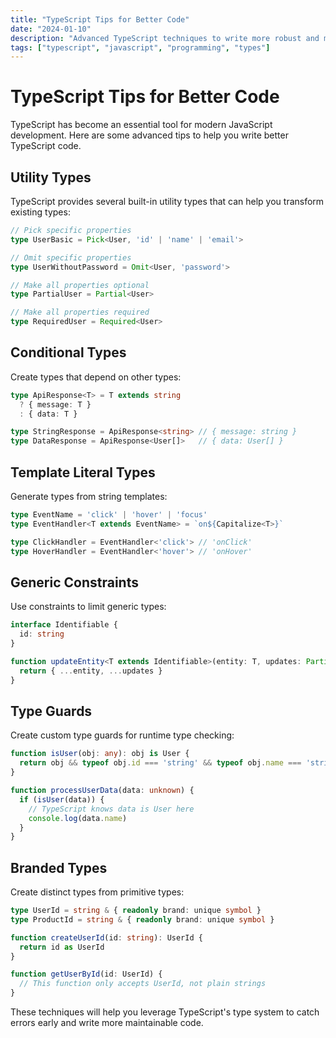 ```yaml
---
title: "TypeScript Tips for Better Code"
date: "2024-01-10"
description: "Advanced TypeScript techniques to write more robust and maintainable code."
tags: ["typescript", "javascript", "programming", "types"]
---
```


# TypeScript Tips for Better Code

TypeScript has become an essential tool for modern JavaScript development. Here are some advanced tips to help you write better TypeScript code.

## Utility Types

TypeScript provides several built-in utility types that can help you transform existing types:

```typescript
// Pick specific properties
type UserBasic = Pick<User, 'id' | 'name' | 'email'>

// Omit specific properties
type UserWithoutPassword = Omit<User, 'password'>

// Make all properties optional
type PartialUser = Partial<User>

// Make all properties required
type RequiredUser = Required<User>
```

## Conditional Types

Create types that depend on other types:

```typescript
type ApiResponse<T> = T extends string 
  ? { message: T } 
  : { data: T }

type StringResponse = ApiResponse<string> // { message: string }
type DataResponse = ApiResponse<User[]>   // { data: User[] }
```

## Template Literal Types

Generate types from string templates:

```typescript
type EventName = 'click' | 'hover' | 'focus'
type EventHandler<T extends EventName> = `on${Capitalize<T>}`

type ClickHandler = EventHandler<'click'> // 'onClick'
type HoverHandler = EventHandler<'hover'> // 'onHover'
```

## Generic Constraints

Use constraints to limit generic types:

```typescript
interface Identifiable {
  id: string
}

function updateEntity<T extends Identifiable>(entity: T, updates: Partial<T>): T {
  return { ...entity, ...updates }
}
```

## Type Guards

Create custom type guards for runtime type checking:

```typescript
function isUser(obj: any): obj is User {
  return obj && typeof obj.id === 'string' && typeof obj.name === 'string'
}

function processUserData(data: unknown) {
  if (isUser(data)) {
    // TypeScript knows data is User here
    console.log(data.name)
  }
}
```

## Branded Types

Create distinct types from primitive types:

```typescript
type UserId = string & { readonly brand: unique symbol }
type ProductId = string & { readonly brand: unique symbol }

function createUserId(id: string): UserId {
  return id as UserId
}

function getUserById(id: UserId) {
  // This function only accepts UserId, not plain strings
}
```

These techniques will help you leverage TypeScript's type system to catch errors early and write more maintainable code.
